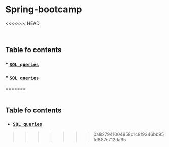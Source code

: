 # Spring-bootcamp
<<<<<<< HEAD
<br/><br/><br/>

## Table fo contents
### * [`SQL queries`](Week-1/SQL-queries) 
### * [`SQL queries`](Week-1/InversionOfControlEX) 
=======
<br/><br/>

## Table fo contents
* ###  [`SQL queries`](Week-1/SQL-queries) 
>>>>>>> 0a827941004958c1c8f9346bb95fd887e712da65
